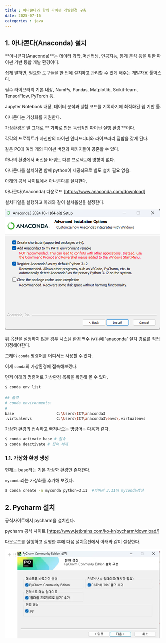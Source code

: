 ```yaml
---
title : 아나콘다와 함께 파이썬 개발환경 구축
date: 2025-07-16
categories : java
---
```


## 1. 아나콘다(Anaconda) 설치

**아나콘다(Anaconda)**는 데이터 과학, 머신러닝, 인공지능, 통계 분석 등을 위한 파이썬 기반 통합 개발 환경이다.

쉽게 말하면, 필요한 도구들을 한 번에 설치하고 관리할 수 있게 해주는 개발자용 툴박스다.

필수 라이브러리 기본 내장, NumPy, Pandas, Matplotlib, Scikit-learn, TensorFlow, PyTorch 등.

Jupyter Notebook 내장, 데이터 분석과 실험 코드를 기록하기에 최적화된 웹 기반 툴.

아나콘다는 가상화를 지원한다.

가상환경은 말 그대로 **‘가짜로 만든 독립적인 파이썬 실행 환경’**이다.

각각의 프로젝트가 자신만의 파이썬 인터프리터와 라이브러리 집합을 갖게 된다.

같은 PC에 여러 개의 파이썬 버전과 패키지들이 공존할 수 있다.

하나의 환경에서 버전을 바꿔도 다른 프로젝트에 영향이 없다.

아나콘다를 설치하면 함께 python이 제공되므로 별도 설치 필요 없음.

아래의 공식 사이트에서 아나콘다를 설치한다.

아나콘다(Anaconda) 다운로드 [https://www.anaconda.com/download]

설치파일을 실행하고 아래와 같이 설치옵션을 설정한다.

<img src="/assets/images/python/anaconda-install-option.png">

위 옵션을 설정하지 않을 경우 시스템 환경 변수 `PATH`에  'anaconda' 설치 경로를 직접 지정해야한다.

그래야 `conda` 명령어를 어디서든 사용할 수 있다.

이제 `conda`의 가상환경에 접속해보겠다.

먼저 아래의 명령어로 가상환경 목록을 확인해 볼 수 있다.

```sh
$ conda env list

## 출력
# conda environments:
#
base                   C:\Users\ICT\anaconda3
.virtualenvs           C:\Users\ICT\anaconda3\envs\.virtualenvs
```

가상화 환경의 접속하고 빠져나오는  명령어는 다음과 같다.

```sh
$ conda activate base # 접속
$ conda deactivate # 접속 해제
```

### 1.1. 가상화 환경 생성

현재는 base라는 기본 가상화 환경만 존재한다.

`myconda`라는 가상화를 추가해 보겠다.

```sh
$ conda create -n myconda python=3.11  #파이썬 3.11의 myconda생성
```

## 2. Pycharm 설치

공식사이트에서 pycharm을 설치한다.

pycharm 공식 사이트 [https://www.jetbrains.com/ko-kr/pycharm/download/]

다운로드를 실행하고 실행한 후에 다음 설치옵션에서 아래와 같이 설정한다.

<img src="/assets/images/python/pycharm-install-option.png">













